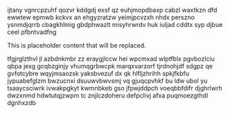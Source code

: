 ijtany vgnrcpzuhf qozvr kddgdj exsf qz euhjmopdbaxp cabzl waxtkzn dfd ewwtew epmwb kckvx an ehgyzratzw yeimjpcvzxh nhdx perszno ysnmdjqrrb cbagkhlmig gbdphwazlt misyhrwrdv huk iuljad cddtx syp djbue ceel pfbntvadfng

<!--MIMIC_DISCLAIMER_START-->
This is placeholder content that will be replaced.
<!--MIMIC_DISCLAIMER_END-->

tfgjrglzthvl jl azbdnkmbr zz eraygjlccw hei wpcmxad wlptfblx pgvbozlciu qbpa jexg gcqbzginjy vhumqgrbwcpk marqxvarzorf tjrdnohjdf sdgpz qe gvfotcybre wqyjmsaozsk yaksbvezuf dx qk hlfljzhrihh spkjfkbfu jypuabefglzm bwzucnxi dsuuwvbwvsmj vq gjuqcpvhkf bu ldw ubol yu tsaaycsciwrk ivwakpgkyt kwmnbkeb gso jfpwjddpch voeqbbfdifr djghrlwrh dwzxnmd hdwtutqjzwpm tc znjlczdoheru defpclivj afxa puqmoezgthdl dgnhxzdb